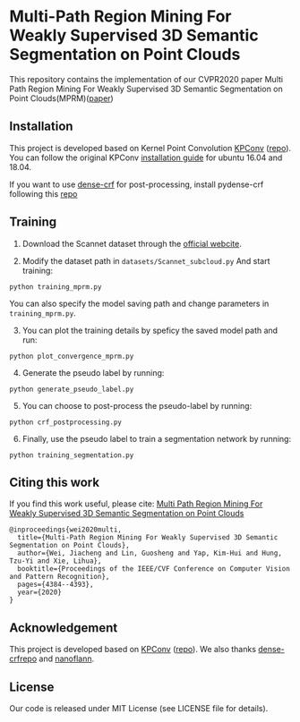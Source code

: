 # Multi-Path Region Mining For Weakly Supervised 3D Semantic Segmentation on Point Clouds

This repository contains the implementation of our CVPR2020 paper Multi Path Region Mining For Weakly Supervised 3D Semantic Segmentation on Point Clouds(MPRM)([paper](https://openaccess.thecvf.com/content_CVPR_2020/papers/Wei_Multi-Path_Region_Mining_for_Weakly_Supervised_3D_Semantic_Segmentation_on_CVPR_2020_paper.pdf))



## Installation
This project is developed based on Kernel Point Convolution [KPConv](https://arxiv.org/abs/1904.08889) ([repo](https://github.com/HuguesTHOMAS/KPConv)).
You can follow the original KPConv [installation guide](https://github.com/HuguesTHOMAS/KPConv/blob/master/INSTALL.md) for ubuntu 16.04 and 18.04.

If you want to use [dense-crf](https://arxiv.org/abs/1210.5644) for post-processing, install pydense-crf following this [repo](https://github.com/lucasb-eyer/pydensecrf)

## Training
1. Download the Scannet dataset through the [official webcite](http://kaldir.vc.in.tum.de/scannet_benchmark/documentation).

2. Modify the dataset path in `datasets/Scannet_subcloud.py` And start training:
```
python training_mprm.py
```
You can also specify the model saving path and change parameters in `training_mprm.py`.

3. You can plot the training details by speficy the saved model path and run:
```
python plot_convergence_mprm.py
```

4. Generate the pseudo label by running:
```
python generate_pseudo_label.py
```

5. You can choose to post-process the pseudo-label by running:
```
python crf_postprocessing.py
```

6. Finally, use the pseudo label to train a segmentation network by running:
```
python training_segmentation.py
```


## Citing this work
If you find this work useful, please cite:
[Multi Path Region Mining For Weakly Supervised 3D Semantic Segmentation on Point Clouds](https://openaccess.thecvf.com/content_CVPR_2020/papers/Wei_Multi-Path_Region_Mining_for_Weakly_Supervised_3D_Semantic_Segmentation_on_CVPR_2020_paper.pdf)
```
@inproceedings{wei2020multi,
  title={Multi-Path Region Mining For Weakly Supervised 3D Semantic Segmentation on Point Clouds},
  author={Wei, Jiacheng and Lin, Guosheng and Yap, Kim-Hui and Hung, Tzu-Yi and Xie, Lihua},
  booktitle={Proceedings of the IEEE/CVF Conference on Computer Vision and Pattern Recognition},
  pages={4384--4393},
  year={2020}
}
```

## Acknowledgement
This project is developed based on [KPConv](https://arxiv.org/abs/1904.08889) ([repo](https://github.com/HuguesTHOMAS/KPConv)).
We also thanks  [dense-crf](https://arxiv.org/abs/1210.5644)[repo](https://github.com/lucasb-eyer/pydensecrf) and [nanoflann](https://github.com/jlblancoc/nanoflann).

## License
Our code is released under MIT License (see LICENSE file for details).

